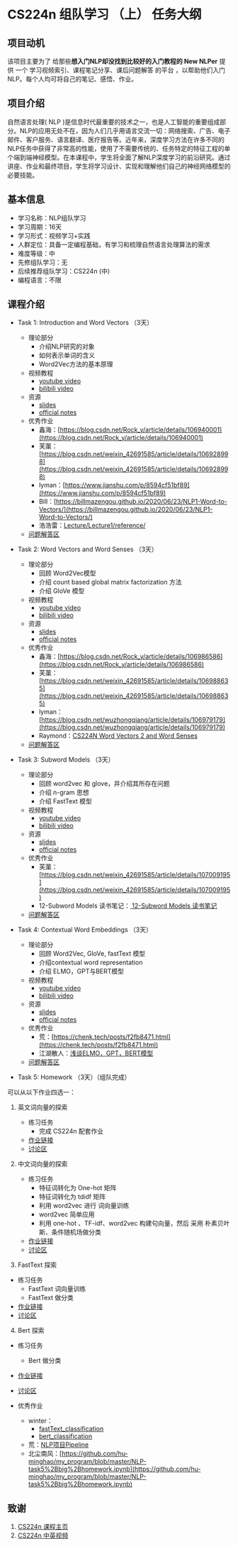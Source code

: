 # CS224n 组队学习 （上） 任务大纲 

## 项目动机

该项目主要为了 给那些**想入门NLP却没找到比较好的入门教程的 New NLPer** 提供 一个 学习视频索引、课程笔记分享、课后问题解答 的平台 ，以帮助他们入门 NLP。每个人均可将自己的笔记、感悟、作业。

## 项目介绍

自然语言处理( NLP )是信息时代最重要的技术之一，也是人工智能的重要组成部分。NLP的应用无处不在，因为人们几乎用语言交流一切：网络搜索、广告、电子邮件、客户服务、语言翻译、医疗报告等。近年来，深度学习方法在许多不同的NLP任务中获得了非常高的性能，使用了不需要传统的、任务特定的特征工程的单个端到端神经模型。在本课程中，学生将全面了解NLP深度学习的前沿研究。通过讲座、作业和最终项目，学生将学习设计、实现和理解他们自己的神经网络模型的必要技能。

## 基本信息

- 学习名称：NLP组队学习
- 学习周期：16天
- 学习形式：视频学习+实践
- 人群定位：具备一定编程基础，有学习和梳理自然语言处理算法的需求
- 难度等级：中
- 先修组队学习：无
- 后续推荐组队学习：CS224n (中)
- 编程语言：不限

## 课程介绍

- Task 1: Introduction and Word Vectors （3天）
  - 理论部分
    - 介绍NLP研究的对象
    - 如何表示单词的含义
    - Word2Vec方法的基本原理
  - 视频教程
    - [youtube video](https://www.youtube.com/watch?v=8rXD5-xhemo)
    - [bilibili video](https://www.bilibili.com/video/BV1s4411N7fC?p=1) 
  - 资源
    - [slides](Lecture/Lecture1/slides/) 
    - [official notes](Lecture/Lecture1/official_notes/)
  - 优秀作业
    - 鑫海：[https://blog.csdn.net/Rock_y/article/details/106940001](https://blog.csdn.net/Rock_y/article/details/106940001)
    - 芙蕖：[https://blog.csdn.net/weixin_42691585/article/details/106928998](https://blog.csdn.net/weixin_42691585/article/details/106928998)
    - lyman：[https://www.jianshu.com/p/8594cf51bf89](https://www.jianshu.com/p/8594cf51bf89)
    - Bill：[https://billmazengou.github.io/2020/06/23/NLP1-Word-to-Vectors/](https://billmazengou.github.io/2020/06/23/NLP1-Word-to-Vectors/)
    - 浩浩雷：[Lecture/Lecture1/reference/](Lecture/Lecture1/reference/) 
  - [问题解答区](https://github.com/km1994/Datawhale_NLP_CS224n/issues/1)
  
  
- Task 2: Word Vectors and Word Senses （3天）
  - 理论部分
    - 回顾 Word2Vec模型
    - 介绍 count based global matrix factorization 方法
    - 介绍 GloVe 模型
  - 视频教程
    - [youtube video](https://www.youtube.com/watch?v=kEMJRjEdNzM&list=PLoROMvodv4rOhcuXMZkNm7j3fVwBBY42z&index=2)
    - [bilibili video](https://www.bilibili.com/video/BV1s4411N7fC?p=2)
  - 资源
    - [slides](Lecture/Lecture2/slides/) 
    - [official notes](Lecture/Lecture2/official_notes/)
  - 优秀作业
    - 鑫海：[https://blog.csdn.net/Rock_y/article/details/106986586](https://blog.csdn.net/Rock_y/article/details/106986586)
    - 芙蕖：[https://blog.csdn.net/weixin_42691585/article/details/106988635](https://blog.csdn.net/weixin_42691585/article/details/106988635)
    - lyman：[https://blog.csdn.net/wuzhongqiang/article/details/106979179](https://blog.csdn.net/wuzhongqiang/article/details/106979179)
    - Raymond：[CS224N Word Vectors 2 and Word Senses](Lecture/Lecture2/reference/) 
  - [问题解答区](https://github.com/km1994/Datawhale_NLP_CS224n/issues/2)
  
- Task 3: Subword Models （3天）
  - 理论部分
    - 回顾 word2vec 和 glove，并介绍其所存在问题
    - 介绍 n-gram 思想
    - 介绍 FastText 模型
  - 视频教程
    - [youtube video](https://www.youtube.com/watch?v=9oTHFx0Gg3Q&list=PLoROMvodv4rOhcuXMZkNm7j3fVwBBY42z&index=12)
    - [bilibili video](https://www.bilibili.com/video/BV1s4411N7fC?p=12)
  - 资源
    - [slides](Lecture/Lecture12/slides/) 
    - [official notes](Lecture/Lecture12/official_notes/) 
  - 优秀作业
    - 芙蕖：[https://blog.csdn.net/weixin_42691585/article/details/107009195](https://blog.csdn.net/weixin_42691585/article/details/107009195)
    -  12-Subword Models 读书笔记：[ 12-Subword Models 读书笔记](Lecture/Lecture12/reference/) 
  - [问题解答区](https://github.com/km1994/Datawhale_NLP_CS224n/issues/12)

- Task 4: Contextual Word Embeddings  （3天）
  - 理论部分
    - 回顾 Word2Vec, GloVe, fastText 模型
    - 介绍contextual word representation
    - 介绍 ELMO，GPT与BERT模型
  - 视频教程
    - [youtube video](https://www.youtube.com/watch?v=kEMJRjEdNzM&list=PLoROMvodv4rOhcuXMZkNm7j3fVwBBY42z&index=13)
    - [bilibili video](https://www.bilibili.com/video/BV1s4411N7fC?p=13)
  - 资源
    - [slides](Lecture/Lecture13/slides/) 
    - [official notes](Lecture/Lecture14/official_notes/)
  - 优秀作业
    - 荒：[https://chenk.tech/posts/f2fb8471.html](https://chenk.tech/posts/f2fb8471.html)
    - 江湖散人：[浅谈ELMO，GPT，BERT模型](Lecture/Lecture3/reference/) 
  - [问题解答区](https://github.com/km1994/Datawhale_NLP_CS224n/issues/13)

- Task 5: Homework （3天）（组队完成）

可以从以下作业四选一：

1. 英文词向量的探索
   - 练习任务
     - 完成 CS224n 配套作业
   - [作业链接](Assignments/official/homework1/en/)
   - [讨论区](https://github.com/km1994/Datawhale_NLP_CS224n/issues/21)
   
2. 中文词向量的探索
   - 练习任务
     - 特征词转化为 One-hot 矩阵
     - 特征词转化为 tdidf 矩阵
     - 利用 word2vec 进行 词向量训练
     - word2vec 简单应用
     - 利用 one-hot 、TF-idf、word2vec 构建句向量，然后 采用 朴素贝叶斯、条件随机场做分类
   - [作业链接](Assignments/official/homework1/zh/)
   - [讨论区](https://github.com/km1994/Datawhale_NLP_CS224n/issues/21) 
  
3. FastText 探索
  - 练习任务
     - FastText 词向量训练
     - FastText 做分类
  - [作业链接](Assignments/official/homework1/FastText/)
  - [讨论区](https://github.com/km1994/Datawhale_NLP_CS224n/issues/21) 

4. Bert 探索
  - 练习任务
     - Bert 做分类
  - [作业链接](Assignments/official/homework1/Bert/)
  - [讨论区](https://github.com/km1994/Datawhale_NLP_CS224n/issues/21) 

- 优秀作业
  - winter：
    - [fastText_classification](tps://github.com/exuding/NLP/blob/master/fastText_classification.ipynb)
    - [bert_classification](https://github.com/exuding/NLP/blob/master/bert_classification.ipynb)
  - 荒：[NLP项目Pipeline](https://chenk.tech/posts/aefe1ee4.html)
  - 北尘南风：[https://github.com/hu-minghao/my_program/blob/master/NLP-task5%2Bbig%2Bhomework.ipynb](https://github.com/hu-minghao/my_program/blob/master/NLP-task5%2Bbig%2Bhomework.ipynb)

## 致谢

1. [CS224n 课程主页](http://web.stanford.edu/class/cs224n/index.html)
2. [CS224n 中英视频](https://www.bilibili.com/video/BV1s4411N7fC)
  
